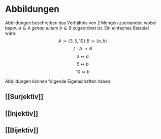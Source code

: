 # Abbildungen
Abbildungen beschreiben das Verhältnis von 2 Mengen zueinander, wobei bspw. $a\in A$ *genau einem* $b\in B$ zugeordnet ist.
Ein einfaches Beispiel wäre:
$$A:=\{3,5,10\}\ B:=\{a,b\}$$
$$f:A\rightarrow B$$
$$3\mapsto a$$
$$5\mapsto b$$
$$10\mapsto b$$

Abbildungen können folgende Eigenschaften haben:
## [[Surjektiv]]
## [[Injektiv]]
## [[Bijektiv]]